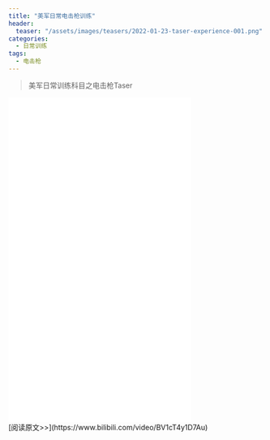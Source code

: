 ```yaml
---
title: "美军日常电击枪训练"
header:
  teaser: "/assets/images/teasers/2022-01-23-taser-experience-001.png"
categories:
  - 日常训练
tags:
  - 电击枪
---
```


>美军日常训练科目之电击枪Taser

<iframe width="360px" height="640px" src="//player.bilibili.com/player.html?aid=937083528&bvid=BV1cT4y1D7Au&cid=544981882&page=1" scrolling="no" border="0" frameborder="no" framespacing="0" allowfullscreen="true"> </iframe>
<br/>
[阅读原文>>](https://www.bilibili.com/video/BV1cT4y1D7Au)

